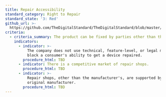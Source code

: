 ```yaml
---
title: Repair Accessibility
standard_category: Right to Repair
standard_state: '3: Red'
github_url: >-
  https://github.com/TheDigitalStandard/TheDigitalStandard/blob/master/Ownership%20(Is%20it%20mine%3F)%2FRight%20to%20Repair%2FRepair%20Accessibility.yaml
criteria:
  - criteria_summary: The product can be fixed by parties other than the manufacturer.
    indicators:
      - indicator: >-
          The company does not use technical, feature-level, or legal means to
          block a consumer's ability to get a device repaired.
        procedure_html: TBD
      - indicator: There is a competitive market of repair shops.
        procedure_html: TBD
      - indicator: >-
          Repair shops, other than the manufacturer's, are supported by the
          original manufacturer.
        procedure_html: TBD
---
```


